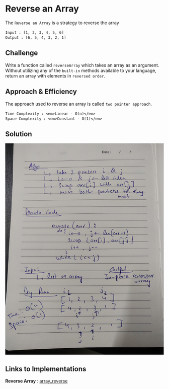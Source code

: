 # Reverse an Array
The `Reverse an Array` is a strategy to reverse the array
```
Input : [1, 2, 3, 4, 5, 6]
Output : [6, 5, 4, 3, 2, 1]
```

## Challenge
Write a function called `reverseArray` which takes an array as an argument. Without utilizing any of the `built-in` methods available to your language, return an array with elements in `reversed order`.

## Approach & Efficiency
The approach used to reverse an array is called `two pointer approach`.
```
Time Complexity : <em>Linear - O(n)</em>
Space Complexity : <em>Constant - O(1)</em>
```

## Solution
![whiteboard image](/assets/array_reverse.jpg)

## Links to Implementations
**Reverse Array** : [array_reverse](https://github.com/mayankbhola/data-structures-and-algorithms/blob/array-reverse/data_structures_and_algorithms/challenges/array_reverse/array_reverse.py)